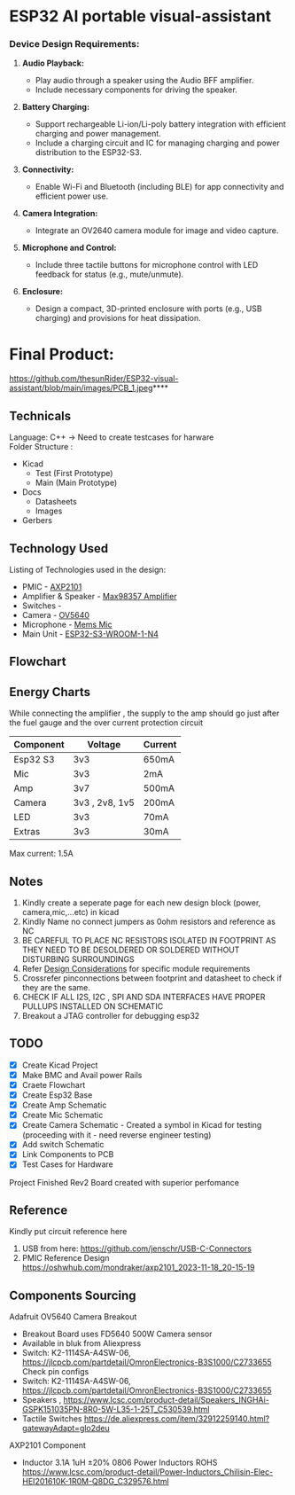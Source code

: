 # ESP32 AI portable visual-assistant  
### Device Design Requirements:

1. **Audio Playback:**
   - Play audio through a speaker using the Audio BFF amplifier.
   - Include necessary components for driving the speaker.

2. **Battery Charging:**
   - Support rechargeable Li-ion/Li-poly battery integration with efficient charging and power management.
   - Include a charging circuit and IC for managing charging and power distribution to the ESP32-S3.

3. **Connectivity:**
   - Enable Wi-Fi and Bluetooth (including BLE) for app connectivity and efficient power use.

4. **Camera Integration:**
   - Integrate an OV2640 camera module for image and video capture.

5. **Microphone and Control:**
   - Include three tactile buttons for microphone control with LED feedback for status (e.g., mute/unmute).

6. **Enclosure:**
   - Design a compact, 3D-printed enclosure with ports (e.g., USB charging) and provisions for heat dissipation.

# Final Product:
https://github.com/thesunRider/ESP32-visual-assistant/blob/main/images/PCB_1.jpeg****


## Technicals
Language: C++ -> Need to create testcases for harware \
Folder Structure :
- Kicad
	- Test (First Prototype)
	- Main (Main Prototype)
- Docs
	- Datasheets
	- Images
- Gerbers


## Technology Used
Listing of Technologies used in the design:
- PMIC - [AXP2101](https://jlcpcb.com/partdetail/x_powersTech-AXP2101/C3036461) 
- Amplifier & Speaker  - [Max98357 Amplifier](https://learn.adafruit.com/adafruit-max98357-i2s-class-d-mono-amp/overview)
- Switches -
- Camera - [OV5640](https://www.waveshare.com/ov5640-camera-board-a.htm)
- Microphone - [Mems Mic](https://learn.adafruit.com/adafruit-i2s-mems-microphone-breakout/)
- Main Unit - [ESP32-S3-WROOM-1-N4](https://www.digikey.de/de/products/detail/espressif-systems/ESP32-S3-WROOM-1-N4/16163950)


## Flowchart


## Energy Charts

While connecting the amplifier , the supply to the amp should go just after the fuel gauge and the over current protection circuit 

| Component | Voltage  | Current  |
|-----------|----------|----------|
| Esp32 S3  | 3v3	 |   650mA       |
| Mic   |     3v3    |      2mA    |
| Amp        | 3v7     |      500mA    |
| Camera | 3v3 , 2v8, 1v5 | 200mA |
| LED 		| 3v3	| 70mA	|
| Extras |3v3 |30mA|

Max current: 1.5A


## Notes
1. Kindly create a seperate page for each new design block (power, camera,mic,...etc) in kicad
2. Kindly Name no connect jumpers as 0ohm resistors and reference as NC
3. BE CAREFUL TO PLACE NC RESISTORS ISOLATED IN FOOTPRINT AS THEY NEED TO BE DESOLDERED OR SOLDERED WITHOUT DISTURBING SURROUNDINGS
4. Refer [Design Considerations](DesignConsideration.md) for specific module requirements
5. Crossrefer pinconnections between footprint and datasheet to check if they are the same.
6. CHECK IF ALL I2S, I2C , SPI AND SDA INTERFACES HAVE PROPER PULLUPS INSTALLED ON SCHEMATIC
7. Breakout a JTAG controller for debugging esp32

## TODO
- [x] Create Kicad Project
- [x] Make BMC and Avail power Rails
- [x] Craete Flowchart
- [x] Create Esp32 Base 
- [x] Create Amp Schematic
- [x] Create Mic Schematic
- [x] Create Camera Schematic - Created a symbol in Kicad for testing (proceeding with it - need reverse engineer testing)
- [x] Add switch Schematic
- [x] Link Components to PCB 
- [x] Test Cases for Hardware

Project Finished Rev2 Board created with superior perfomance

## Reference
Kindly put circuit reference here
1. USB from here: https://github.com/jenschr/USB-C-Connectors
2. PMIC Reference Design https://oshwhub.com/mondraker/axp2101_2023-11-18_20-15-19


## Components Sourcing
Adafruit OV5640 Camera Breakout
-  Breakout Board uses FD5640 500W Camera sensor
-  Available in bluk from Aliexpress
- Switch: K2-1114SA-A4SW-06, https://jlcpcb.com/partdetail/OmronElectronics-B3S1000/C2733655 Check pin configs
- Switch: K2-1114SA-A4SW-06, https://jlcpcb.com/partdetail/OmronElectronics-B3S1000/C2733655
- Speakers , https://www.lcsc.com/product-detail/Speakers_INGHAi-GSPK151035PN-8R0-5W-L35-1-25T_C530539.html
- Tactile Switches https://de.aliexpress.com/item/32912259140.html?gatewayAdapt=glo2deu

AXP2101 Component
- Inductor   3.1A 1uH ±20% 0806 Power Inductors ROHS
  https://www.lcsc.com/product-detail/Power-Inductors_Chilisin-Elec-HEI201610K-1R0M-Q8DG_C329576.html

